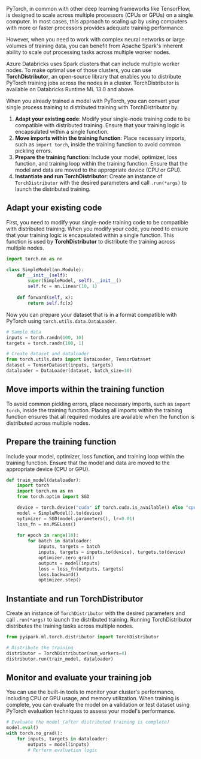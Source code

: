 PyTorch, in common with other deep learning frameworks like TensorFlow, is designed to scale across multiple processors (CPUs or GPUs) on a single computer. In most cases, this approach to scaling *up* by using computers with more or faster processors provides adequate training performance.

However, when you need to work with complex neural networks or large volumes of training data, you can benefit from Apache Spark's inherent ability to scale *out* processing tasks across multiple worker nodes.

Azure Databricks uses Spark clusters that can include multiple worker nodes. To make optimal use of those clusters, you can use **TorchDistributor**, an open-source library that enables you to distribute PyTorch training jobs across the nodes in a cluster. TorchDistributor is available on Databricks Runtime ML 13.0 and above.

When you already trained a model with PyTorch, you can convert your single process training to distributed training with TorchDistributor by:

1. **Adapt your existing code**: Modify your single-node training code to be compatible with distributed training. Ensure that your training logic is encapsulated within a single function.
1. **Move imports within the training function**: Place necessary imports, such as `import torch`, inside the training function to avoid common pickling errors.
1. **Prepare the training function**: Include your model, optimizer, loss function, and training loop within the training function. Ensure that the model and data are moved to the appropriate device (CPU or GPU).
1. **Instantiate and run TorchDistributor**: Create an instance of `TorchDistributor` with the desired parameters and call `.run(*args)` to launch the distributed training.

## Adapt your existing code

First, you need to modify your single-node training code to be compatible with distributed training. When you modify your code, you need to ensure that your training logic is encapsulated within a single function. This function is used by **TorchDistributor** to distribute the training across multiple nodes.

```python
import torch.nn as nn

class SimpleModel(nn.Module):
    def __init__(self):
        super(SimpleModel, self).__init__()
        self.fc = nn.Linear(10, 1)
    
    def forward(self, x):
        return self.fc(x)
```

Now you can prepare your dataset that is in a format compatible with PyTorch using `torch.utils.data.DataLoader`.

```python
# Sample data
inputs = torch.randn(100, 10)
targets = torch.randn(100, 1)

# Create dataset and dataloader
from torch.utils.data import DataLoader, TensorDataset
dataset = TensorDataset(inputs, targets)
dataloader = DataLoader(dataset, batch_size=10)
```

## Move imports within the training function

To avoid common pickling errors, place necessary imports, such as `import torch`, inside the training function. Placing all imports within the training function ensures that all required modules are available when the function is distributed across multiple nodes.

## Prepare the training function

Include your model, optimizer, loss function, and training loop within the training function. Ensure that the model and data are moved to the appropriate device (CPU or GPU).

```python
def train_model(dataloader):
    import torch
    import torch.nn as nn
    from torch.optim import SGD

    device = torch.device("cuda" if torch.cuda.is_available() else "cpu")
    model = SimpleModel().to(device)
    optimizer = SGD(model.parameters(), lr=0.01)
    loss_fn = nn.MSELoss()
    
    for epoch in range(10):
        for batch in dataloader:
            inputs, targets = batch
            inputs, targets = inputs.to(device), targets.to(device)
            optimizer.zero_grad()
            outputs = model(inputs)
            loss = loss_fn(outputs, targets)
            loss.backward()
            optimizer.step()
```

## Instantiate and run TorchDistributor

Create an instance of `TorchDistributor` with the desired parameters and call `.run(*args)` to launch the distributed training. Running TorchDistributor distributes the training tasks across multiple nodes.

```python
from pyspark.ml.torch.distributor import TorchDistributor

# Distribute the training
distributor = TorchDistributor(num_workers=4)
distributor.run(train_model, dataloader)
```

## Monitor and evaluate your training job

You can use the built-in tools to monitor your cluster's performance, including CPU or GPU usage, and memory utilization. When training is complete, you can evaluate the model on a validation or test dataset using PyTorch evaluation techniques to assess your model's performance.

```python
# Evaluate the model (after distributed training is complete)
model.eval()
with torch.no_grad():
    for inputs, targets in dataloader:
        outputs = model(inputs)
        # Perform evaluation logic
```
